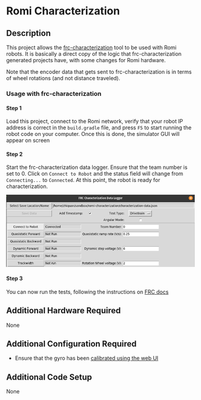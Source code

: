 # Romi Characterization

## Description
This project allows the [frc-characterization](https://github.com/wpilibsuite/frc-characterization) tool to be used with Romi robots. It is basically a direct copy of the logic that frc-characterization generated projects have, with some changes for Romi hardware.

Note that the encoder data that gets sent to frc-characterization is in terms of wheel rotations (and not distance traveled).

### Usage with frc-characterization

#### Step 1
Load this project, connect to the Romi network, verify that your robot IP address is correct in the `build.gradle` file, and press `F5` to start running the robot code on your computer. Once this is done, the simulator GUI will appear on screen

#### Step 2
Start the frc-characterization data logger. Ensure that the team number is set to 0. Click on `Connect to Robot` and the status field will change from `Connecting...` to `Connected`. At this point, the robot is ready for characterization.

![Characterization Tool](doc-resources/romi-char-logger-connected.png)

#### Step 3
You can now run the tests, following the instructions on [FRC docs](https://docs.wpilib.org/en/stable/docs/software/wpilib-tools/robot-characterization/characterization-routine.html#running-tests)


## Additional Hardware Required
None

## Additional Configuration Required
- Ensure that the gyro has been [calibrated using the web UI](https://docs.wpilib.org/en/stable/docs/romi-robot/web-ui.html#imu-calibration)

## Additional Code Setup
None